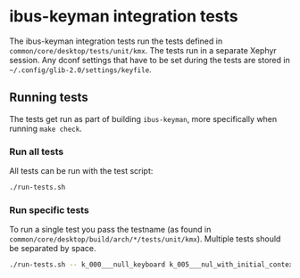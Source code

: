 # ibus-keyman integration tests

The ibus-keyman integration tests run the tests defined in `common/core/desktop/tests/unit/kmx`.
The tests run in a separate Xephyr session. Any dconf settings that have to be set during the tests
are stored in `~/.config/glib-2.0/settings/keyfile`.

## Running tests

The tests get run as part of building `ibus-keyman`, more specifically when running `make check`.

### Run all tests

All tests can be run with the test script:

```bash
./run-tests.sh
```

### Run specific tests

To run a single test you pass the testname (as found in
`common/core/desktop/build/arch/*/tests/unit/kmx`). Multiple tests should be separated by space.

```bash
./run-tests.sh -- k_000___null_keyboard k_005___nul_with_initial_context
```
